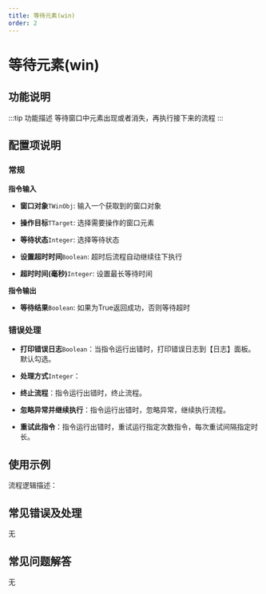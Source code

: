 ```yaml
---
title: 等待元素(win)
order: 2
---
```


# 等待元素(win)

## 功能说明

:::tip 功能描述
等待窗口中元素出现或者消失，再执行接下来的流程
:::

## 配置项说明

### 常规

**指令输入**

- **窗口对象**`TWinObj`: 输入一个获取到的窗口对象

- **操作目标**`TTarget`: 选择需要操作的窗口元素

- **等待状态**`Integer`: 选择等待状态

- **设置超时时间**`Boolean`: 超时后流程自动继续往下执行

- **超时时间(毫秒)**`Integer`: 设置最长等待时间


**指令输出**

- **等待结果**`Boolean`: 如果为True返回成功，否则等待超时

### 错误处理

- **打印错误日志**`Boolean`：当指令运行出错时，打印错误日志到【日志】面板。默认勾选。

- **处理方式**`Integer`：

 - **终止流程**：指令运行出错时，终止流程。

 - **忽略异常并继续执行**：指令运行出错时，忽略异常，继续执行流程。

 - **重试此指令**：指令运行出错时，重试运行指定次数指令，每次重试间隔指定时长。

## 使用示例

流程逻辑描述：

## 常见错误及处理

无

## 常见问题解答

无

